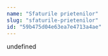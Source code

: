 ```yaml
---
name: "Sfaturile prietenilor"
slug: "sfaturile-prietenilor"
id: "59b475d04e63ea7e4713a4ae"
---
```

undefined
    